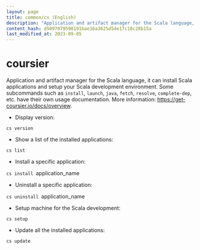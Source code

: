 ```yaml
---
layout: page
title: common/cs (English)
description: "Application and artifact manager for the Scala language, it can install Scala applications and setup your Scala development environment."
content_hash: d5097079598191bae16a3625d54e17c18c28b15a
last_modified_at: 2023-09-05
---
```

# coursier

Application and artifact manager for the Scala language, it can install Scala applications and setup your Scala development environment.
Some subcommands such as `install`, `launch`, `java`, `fetch`, `resolve`, `complete-dep`, etc. have their own usage documentation.
More information: <https://get-coursier.io/docs/overview>.

- Display version:

`cs version`

- Show a list of the installed applications:

`cs list`

- Install a specific application:

`cs install `<span class="tldr-var badge badge-pill bg-dark-lm bg-white-dm text-white-lm text-dark-dm font-weight-bold">application_name</span>

- Uninstall a specific application:

`cs uninstall `<span class="tldr-var badge badge-pill bg-dark-lm bg-white-dm text-white-lm text-dark-dm font-weight-bold">application_name</span>

- Setup machine for the Scala development:

`cs setup`

- Update all the installed applications:

`cs update`
